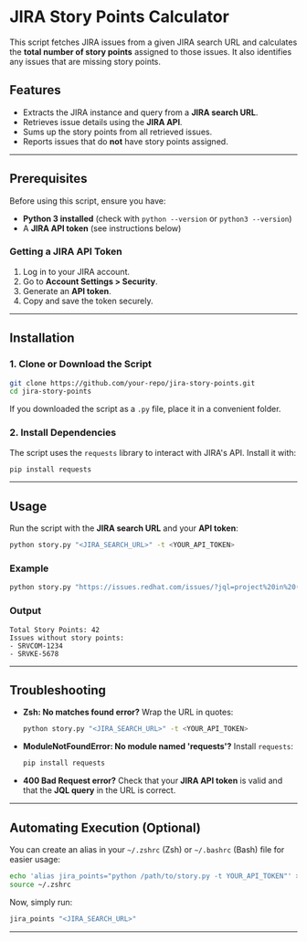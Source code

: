 # JIRA Story Points Calculator

This script fetches JIRA issues from a given JIRA search URL and calculates the **total number of story points** assigned to those issues. It also identifies any issues that are missing story points.

## Features
- Extracts the JIRA instance and query from a **JIRA search URL**.
- Retrieves issue details using the **JIRA API**.
- Sums up the story points from all retrieved issues.
- Reports issues that do **not** have story points assigned.

---

## Prerequisites
Before using this script, ensure you have:
- **Python 3 installed** (check with `python --version` or `python3 --version`)
- A **JIRA API token** (see instructions below)

### Getting a JIRA API Token
1. Log in to your JIRA account.
2. Go to **Account Settings > Security**.
3. Generate an **API token**.
4. Copy and save the token securely.

---

## Installation
### 1. Clone or Download the Script
```sh
git clone https://github.com/your-repo/jira-story-points.git
cd jira-story-points
```
If you downloaded the script as a `.py` file, place it in a convenient folder.

### 2. Install Dependencies
The script uses the `requests` library to interact with JIRA's API. Install it with:
```sh
pip install requests
```

---

## Usage
Run the script with the **JIRA search URL** and your **API token**:

```sh
python story.py "<JIRA_SEARCH_URL>" -t <YOUR_API_TOKEN>
```

### Example
```sh
python story.py "https://issues.redhat.com/issues/?jql=project%20in%20(SRVCOM,%20SRVKE,%20SRVKS,%20SRVCLI,%20SRVOCF,%20SRVLOGIC)%20AND%20fixVersion%20%3D%201.36.0%20AND%20component%20%3D%20Documentation%20AND%20priority%20%3D%20Blocker%20ORDER%20BY%20priority%20DESC" -t my_api_token_here
```

### Output
```
Total Story Points: 42
Issues without story points:
- SRVCOM-1234
- SRVKE-5678
```

---

## Troubleshooting
- **Zsh: No matches found error?** Wrap the URL in quotes:
  ```sh
  python story.py "<JIRA_SEARCH_URL>" -t <YOUR_API_TOKEN>
  ```
- **ModuleNotFoundError: No module named 'requests'?** Install `requests`:
  ```sh
  pip install requests
  ```
- **400 Bad Request error?** Check that your **JIRA API token** is valid and that the **JQL query** in the URL is correct.

---

## Automating Execution (Optional)
You can create an alias in your `~/.zshrc` (Zsh) or `~/.bashrc` (Bash) file for easier usage:
```sh
echo 'alias jira_points="python /path/to/story.py -t YOUR_API_TOKEN"' >> ~/.zshrc
source ~/.zshrc
```
Now, simply run:
```sh
jira_points "<JIRA_SEARCH_URL>"
```

---


